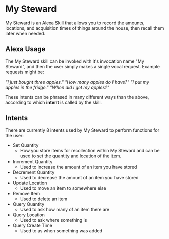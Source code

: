# My Steward
My Steward is an Alexa Skill that allows you to record the amounts, locations, and acquisition times of things around the house, then recall them later when needed.

## Alexa Usage
The My Steward skill can be invoked with it's invocation name "My Steward", and then the user simply makes a single vocal request. Example requests might be:

*"I just bought three apples."*
*"How many apples do I have?"*
*"I put my apples in the fridge."*
*"When did I get my apples?"*

These intents can be phrased in many different ways than the above, according to which **intent** is called by the skill.

## Intents
There are currently 8 intents used by My Steward to perform functions for the user:
* Set Quantity
  * How you store items for recollection within My Steward and can be used to set the quantity and location of the item.
* Increment Quantity
  * Used to increase the amount of an item you have stored
* Decrement Quantity
  * Used to decrease the amount of an item you have stored
* Update Location
  * Used to move an item to somewhere else
* Remove Item
  * Used to delete an item
* Query Quantity
  * Used to ask how many of an item there are
* Query Location
  * Used to ask where something is
* Query Create Time
  * Used to as when something was added
